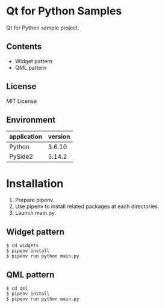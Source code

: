 # Qt for Python Samples

Qt for Python sample project.

## Contents
- Widget pattern
- QML pattern

## License
MIT License

## Environment
|application|version|
|:--|:--|
|Python|3.6.10|
|PySide2|5.14.2|

# Installation
1. Prepare pipenv.
1. Use pipenv to install related packages at each directories.
1. Launch main.py.

## Widget pattern
````
$ cd widgets
$ pipenv install
$ pipenv run python main.py
````

## QML pattern
````
$ cd qml
$ pipenv install
$ pipenv run python main.py
````

